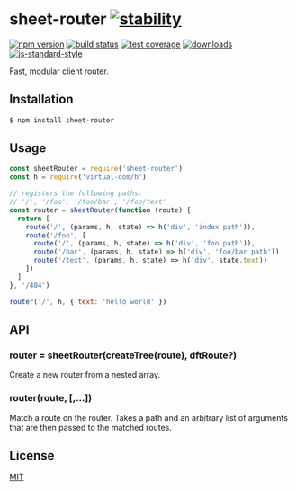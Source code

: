 # sheet-router [![stability][0]][1]
[![npm version][2]][3] [![build status][4]][5] [![test coverage][6]][7]
[![downloads][8]][9] [![js-standard-style][10]][11]

Fast, modular client router.

## Installation
```sh
$ npm install sheet-router
```

## Usage
```js
const sheetRouter = require('sheet-router')
const h = require('virtual-dom/h')

// registers the following paths:
// '/', '/foo', '/foo/bar', '/foo/text'
const router = sheetRouter(function (route) {
  return [
    route('/', (params, h, state) => h('div', 'index path')),
    route('/foo', [
      route('/', (params, h, state) => h('div', 'foo path')),
      route('/bar', (params, h, state) => h('div', 'foo/bar path'))
      route('/text', (params, h, state) => h('div', state.text))
    ])
  ]
}, '/404')

router('/', h, { text: 'hello world' })
```

## API
### router = sheetRouter(createTree(route), dftRoute?)
Create a new router from a nested array.

### router(route, [,...])
Match a route on the router. Takes a path and an arbitrary list of arguments
that are then passed to the matched routes.

## License
[MIT](https://tldrlegal.com/license/mit-license)

[0]: https://img.shields.io/badge/stability-experimental-orange.svg?style=flat-square
[1]: https://nodejs.org/api/documentation.html#documentation_stability_index
[2]: https://img.shields.io/npm/v/sheet-router.svg?style=flat-square
[3]: https://npmjs.org/package/sheet-router
[4]: https://img.shields.io/travis/yoshuawuyts/sheet-router/master.svg?style=flat-square
[5]: https://travis-ci.org/yoshuawuyts/sheet-router
[6]: https://img.shields.io/codecov/c/github/yoshuawuyts/sheet-router/master.svg?style=flat-square
[7]: https://codecov.io/github/yoshuawuyts/sheet-router
[8]: http://img.shields.io/npm/dm/sheet-router.svg?style=flat-square
[9]: https://npmjs.org/package/sheet-router
[10]: https://img.shields.io/badge/code%20style-standard-brightgreen.svg?style=flat-square
[11]: https://github.com/feross/standard
